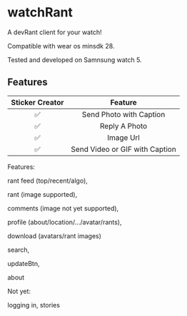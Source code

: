 # watchRant
A devRant client for your watch!

Compatible with wear os minsdk 28.

Tested and developed on Samnsung watch 5.

## Features

| Sticker Creator |                Feature           |
| :-----------: | :--------------------------------: |
|       ✅       | Send Photo with Caption          |
|       ✅       | Reply A Photo                    |
|       ✅       | Image Url                        |
|       ✅       | Send Video or GIF with Caption   |

Features:

rant feed (top/recent/algo),

rant (image supported),

comments (image not yet supported),

profile (about/location/.../avatar/rants),

download (avatars/rant images)

search,

updateBtn,

about

Not yet:

logging in,
stories
